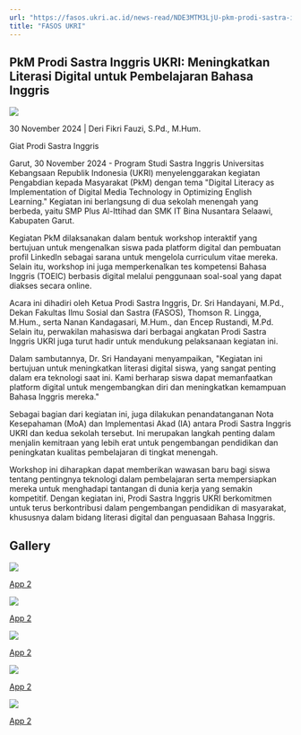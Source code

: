 ```yaml
---
url: "https://fasos.ukri.ac.id/news-read/NDE3MTM3LjU-pkm-prodi-sastra-inggris-ukri-meningkatkan-literasi-digital-untuk-pembelajaran-bahasa-inggris"
title: "FASOS UKRI"
---
```


## PkM Prodi Sastra Inggris UKRI: Meningkatkan Literasi Digital untuk Pembelajaran Bahasa Inggris

![](https://fasos.ukri.ac.id/storage/upload/file/berita/thumbnail/file_1733558674_thumbnail.jpg)

30 November 2024
\| Deri Fikri Fauzi, S.Pd., M.Hum.

Giat Prodi Sastra Inggris



Garut, 30 November 2024 - Program Studi Sastra Inggris Universitas Kebangsaan Republik Indonesia (UKRI) menyelenggarakan kegiatan Pengabdian kepada Masyarakat (PkM) dengan tema "Digital Literacy as Implementation of Digital Media Technology in Optimizing English Learning." Kegiatan ini berlangsung di dua sekolah menengah yang berbeda, yaitu SMP Plus Al-Ittihad dan SMK IT Bina Nusantara Selaawi, Kabupaten Garut.

Kegiatan PkM dilaksanakan dalam bentuk workshop interaktif yang bertujuan untuk mengenalkan siswa pada platform digital dan pembuatan profil LinkedIn sebagai sarana untuk mengelola curriculum vitae mereka. Selain itu, workshop ini juga memperkenalkan tes kompetensi Bahasa Inggris (TOEIC) berbasis digital melalui penggunaan soal-soal yang dapat diakses secara online.

Acara ini dihadiri oleh Ketua Prodi Sastra Inggris, Dr. Sri Handayani, M.Pd., Dekan Fakultas Ilmu Sosial dan Sastra (FASOS), Thomson R. Lingga, M.Hum., serta Nanan Kandagasari, M.Hum., dan Encep Rustandi, M.Pd. Selain itu, perwakilan mahasiswa dari berbagai angkatan Prodi Sastra Inggris UKRI juga turut hadir untuk mendukung pelaksanaan kegiatan ini.

Dalam sambutannya, Dr. Sri Handayani menyampaikan, "Kegiatan ini bertujuan untuk meningkatkan literasi digital siswa, yang sangat penting dalam era teknologi saat ini. Kami berharap siswa dapat memanfaatkan platform digital untuk mengembangkan diri dan meningkatkan kemampuan Bahasa Inggris mereka."

Sebagai bagian dari kegiatan ini, juga dilakukan penandatanganan Nota Kesepahaman (MoA) dan Implementasi Akad (IA) antara Prodi Sastra Inggris UKRI dan kedua sekolah tersebut. Ini merupakan langkah penting dalam menjalin kemitraan yang lebih erat untuk pengembangan pendidikan dan peningkatan kualitas pembelajaran di tingkat menengah.

Workshop ini diharapkan dapat memberikan wawasan baru bagi siswa tentang pentingnya teknologi dalam pembelajaran serta mempersiapkan mereka untuk menghadapi tantangan di dunia kerja yang semakin kompetitif. Dengan kegiatan ini, Prodi Sastra Inggris UKRI berkomitmen untuk terus berkontribusi dalam pengembangan pendidikan di masyarakat, khususnya dalam bidang literasi digital dan penguasaan Bahasa Inggris.

## Gallery

![](https://fasos.ukri.ac.id/storage/upload/file/berita/gallery/berita_1733558828_1_Gallery.jpg)

[App 2](https://fasos.ukri.ac.id/storage/upload/file/berita/gallery/berita_1733558828_1_Gallery.jpg "App 2")

![](https://fasos.ukri.ac.id/storage/upload/file/berita/gallery/berita_1733558828_2_Gallery.jpg)

[App 2](https://fasos.ukri.ac.id/storage/upload/file/berita/gallery/berita_1733558828_2_Gallery.jpg "App 2")

![](https://fasos.ukri.ac.id/storage/upload/file/berita/gallery/berita_1733558828_3_Gallery.jpg)

[App 2](https://fasos.ukri.ac.id/storage/upload/file/berita/gallery/berita_1733558828_3_Gallery.jpg "App 2")

![](https://fasos.ukri.ac.id/storage/upload/file/berita/gallery/berita_1733558828_4_Gallery.jpg)

[App 2](https://fasos.ukri.ac.id/storage/upload/file/berita/gallery/berita_1733558828_4_Gallery.jpg "App 2")

![](https://fasos.ukri.ac.id/storage/upload/file/berita/gallery/berita_1733558828_5_Gallery.jpg)

[App 2](https://fasos.ukri.ac.id/storage/upload/file/berita/gallery/berita_1733558828_5_Gallery.jpg "App 2")